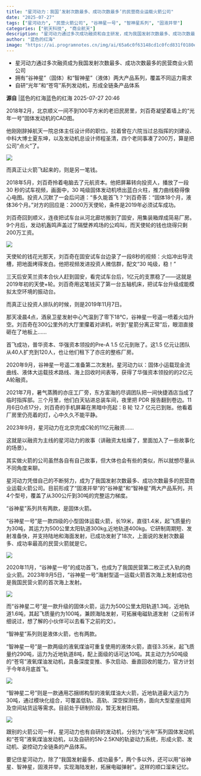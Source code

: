 ```yaml
---
title: "星河动力：我国‘发射次数最多、成功次数最多’的民营商业运载火箭公司"
date: "2025-07-27"
tags: ["星河动力", "民营火箭公司", "谷神星一号", "智神星系列", "固液并举"]
categories: ["航天科技", "商业航天"]
description: "星河动力通过多次成功融资和自主研发，成为我国发射次数最多、成功次数最多的民营商业运载火箭公司，拥有‘谷神星’和‘智神星’两大产品系列，涵盖固体和液体火箭技术。"
author: "蓝色的红海"
image: "https://ai.programnotes.cn/img/ai/65a6c0f63148cd1c0fcd831f0180ee97.png"
---
```


- 星河动力通过多次融资成为我国发射次数最多、成功次数最多的民营商业火箭公司
- 拥有“谷神星”（固体）和“智神星”（液体）两大产品系列，覆盖不同运力需求
- 自研“光年”和“苍穹”系列发动机，形成全链条产品体系

**源自** |蓝色的红海蓝色的红海 2025-07-27 20:46

2018年2月，北京顺义一间不到100平方米的老旧民房里，刘百奇凝望着墙上的“光年一号”固体发动机的CAD图。

他刚刚辞掉航天一院总体主任设计师的职位。拉着曾在六院当过总指挥的刘建设、中科大博士夏东坤，以及发动机总设计师程圣清，四个老同事凑了200万，算是把公司“点火”了。

![](https://ai.programnotes.cn/img/ai/65a6c0f63148cd1c0fcd831f0180ee97.png)

而真正让火箭飞起来的，则是另一笔钱。

2018年5月，刘百奇拎着电脑去了元航资本。他把屏幕转向投资人，播放了一段 30 秒的试车视频，画面中，30 吨级固体发动机喷出蓝白火柱，推力曲线稳得像心电图。投资人沉默了一会后问道：“多久能首飞？”刘百奇答：“固体18个月，液体36个月。”对方的回应是：2000万天使轮，条件是2019年必须试车成功。

刘百奇回到顺义，连夜把试车台从河北廊坊搬到了固安，用集装箱焊成简易厂房。9个月后，发动机轰鸣声盖过了隔壁养鸡场的公鸡叫，而天使轮的钱也烧得只剩200万工资。

![](https://ai.programnotes.cn/img/ai/1e515a6ceb5b429f7bf4f93806f440be.png)

天使轮的钱花光那天，刘百奇在固安试车台边录了一段8秒的视频：火焰冲出导流槽，把地面烤得发白。他把视频发进投资人微信群，配文“30 吨级，稳！”

三天后安芙兰资本合伙人赶到固安，看完试车台后，1亿元的支票稳了——这就是2019年初的天使+轮。刘百奇用这笔钱买了第一台五轴机床，把试车台升级成能模拟太空环境的振动台。

而真正让投资人排队的时候，则是2019年11月7日。

那天凌晨4点，酒泉卫星发射中心气温到了零下18℃，谷神星一号遥一喷着火焰升空。刘百奇在300公里外的大厅里攥着对讲机，听到“星箭分离正常”后，眼泪直接砸在了地板上……

首飞成功，普华资本、华强资本领投的Pre-A 1.5 亿元到账了。这1.5 亿元让团队从40人扩充到120人，也让他们租下了亦庄的整栋厂房。

2020年9月，谷神星一号遥二准备第二次发射。星河动力以：固体小运载现金流曲线、液体大运载技术路线、海上回收时间表等，获得了华强资本领投的的2亿元A轮融资。

2021年7月，暑气蒸腾的亦庄工厂旁，东方富海的尽调团队把一间快捷酒店当成了临时指挥部。三个月里，他们白天钻进总装车间，夜里把 PDR 报告翻到卷边。11 月6日0点17分，刘百奇的手机屏幕在黑暗中亮起：B 轮 12.7 亿元已到账。他看着厂房里仍亮着的灯，心中久久不能平静。

2023年9月，星河动力在北京完成C轮的11亿元融资……

这就是以融资为主线的星河动力的故事（讲融资太枯燥了，里面加入了一些故事化的场景）。

其实做火箭的公司虽然各自有自己故事，但大体也会有些的类似，所以就想尽量从不同角度来聊。

星河动力凭借自己的不断努力，成为了我国发射次数最多、成功次数最多的民营商业运载火箭公司。目前形成了“固液并举”的“谷神星”和“智神星”两大产品系列，共4个型号，覆盖了从300公斤到30吨的完整运力梯度。

“谷神星”系列共有两款，是固体火箭。

“谷神星一号”是一款四级的小型固体运载火箭，长19米，直径1.4米，起飞质量约为30吨，其运力为500公里太阳轨道300kg,近地轨道400kg。它研制周期短、发射准备快，并支持陆地和海面发射，已成功发射了18次，上面说的发射次数最多、成功率最高的民营火箭就是它。

![](https://ai.programnotes.cn/img/ai/441ba91b401918c093d91992595f8f9d.png)

2020年11月，“谷神星一号”的成功首飞，也成为了我国民营第二枚正式入轨的商业火箭。2023年9月5日，“谷神星一号”海射型遥一运载火箭首次海上发射成功也是我国民营火箭的首次海上发射。

![](https://ai.programnotes.cn/img/ai/70b6f7237767f8aeb5882591871c80a8.png)

而“谷神星二号”是一款升级的固体火箭，运力为500公里太阳轨道1.3吨，近地轨道1.6吨，其起飞质量约为100吨，兼顾海陆发射，可拓展电磁轨道发射（之前有详细说过，想了解的小伙伴可以去看下之前的文）。

“智神星”系列则是液体火箭，也有两款。

“智神星一号”是一款两级的液氧煤油可重复使用的液体火箭，直径3.35米，起飞质量约290吨，运力为近地轨道8吨，配上面级的话可达10吨。其主动力为50吨级的“苍穹”液氧煤油发动机，具备深度变推、多次启动、垂直回收的能力，官方计划于今年8月底首飞。

![](https://ai.programnotes.cn/img/ai/e3eb7cd2014dfacf99f400487ee17d7d.png)

“智神星二号”则是一款通用芯捆绑构型的液氧煤油大火箭，近地轨道最大运力为30吨，通过模块化组合，可覆盖低轨、高轨、深空探测任务，面向大型星座组网及空间站货运等需求。目前处于研制阶段，暂无发射日期。

![](https://ai.programnotes.cn/img/ai/a69995460437c2ebfb0405e28bb2d376.png)

跟别的火箭公司一样，星河动力也有自研的发动机，分别为“光年”系列固体发动机和“苍穹”液氧煤油发动机，以及自研的5N-2.5KN的轨姿动力系统，形成火箭、发动机、姿控动力全链条的产品体系。

要记住星河动力，除了“我国发射最多、成功最多”，两个多以外，还可以用“谷神星、智神星，固液并举，实现海陆发射，拓展电磁弹射”。这样的顺口溜来记忆。

